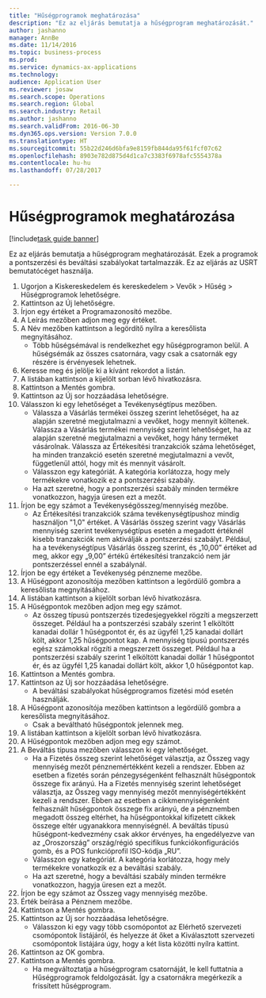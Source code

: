 ```yaml
--- 
title: "Hűségprogramok meghatározása"
description: "Ez az eljárás bemutatja a hűségprogram meghatározását."
author: jashanno
manager: AnnBe
ms.date: 11/14/2016
ms.topic: business-process
ms.prod: 
ms.service: dynamics-ax-applications
ms.technology: 
audience: Application User
ms.reviewer: josaw
ms.search.scope: Operations
ms.search.region: Global
ms.search.industry: Retail
ms.author: jashanno
ms.search.validFrom: 2016-06-30
ms.dyn365.ops.version: Version 7.0.0
ms.translationtype: HT
ms.sourcegitcommit: 55b22d246d6bfa9e8159fb844da95f61fcf07c62
ms.openlocfilehash: 8903e782d875d4d1ca7c3383f6978afc5554378a
ms.contentlocale: hu-hu
ms.lasthandoff: 07/28/2017

---
```

# <a name="define-loyalty-schemes"></a>Hűségprogramok meghatározása

[!include[task guide banner](../includes/task-guide-banner.md)]

Ez az eljárás bemutatja a hűségprogram meghatározását. Ezek a programok a pontszerzési és beváltási szabályokat tartalmazzák. Ez az eljárás az USRT bemutatócéget használja.

1. Ugorjon a Kiskereskedelem és kereskedelem > Vevők > Hűség > Hűségprogramok lehetőségre.
2. Kattintson az Új lehetőségre.
3. Írjon egy értéket a Programazonosító mezőbe.
4. A Leírás mezőben adjon meg egy értéket.
5. A Név mezőben kattintson a legördítő nyílra a keresőlista megnyitásához.
    * Több hűségsémával is rendelkezhet egy hűségprogramon belül. A hűségsémák az összes csatornára, vagy csak a csatornák egy részére is érvényesek lehetnek.  
6. Keresse meg és jelölje ki a kívánt rekordot a listán.
7. A listában kattintson a kijelölt sorban lévő hivatkozásra.
8. Kattintson a Mentés gombra.
9. Kattintson az Új sor hozzáadása lehetőségre.
10. Válasszon ki egy lehetőséget a Tevékenységtípus mezőben.
    * Válassza a Vásárlás termékei összeg szerint lehetőséget, ha az alapján szeretné megjutalmazni a vevőket, hogy mennyit költenek. Válassza a Vásárlás termékei mennyiség szerint lehetőséget, ha az alapján szeretné megjutalmazni a vevőket, hogy hány terméket vásárolnak.  Válassza az Értékesítési tranzakciók száma lehetőséget, ha minden tranzakció esetén szeretné megjutalmazni a vevőt, függetlenül attól, hogy mit és mennyit vásárolt.  
    * Válasszon egy kategóriát. A kategória korlátozza, hogy mely termékekre vonatkozik ez a pontszerzési szabály.  
    * Ha azt szeretné, hogy a pontszerzési szabály minden termékre vonatkozzon, hagyja üresen ezt a mezőt.  
11. Írjon be egy számot a Tevékenységösszeg/mennyiség mezőbe.
    *  Az Értékesítési tranzakciók száma tevékenységtípushoz mindig használjon "1,0" értéket. A Vásárlás összeg szerint vagy Vásárlás mennyiség szerint tevékenységtípus esetén a megadott értéknél kisebb tranzakciók nem aktiválják a pontszerzési szabályt. Például, ha a tevékenységtípus Vásárlás összeg szerint, és „10,00” értéket ad meg, akkor egy „9,00” értékű értékesítési tranzakció nem jár pontszerzéssel ennél a szabálynál.  
12. Írjon be egy értéket a Tevékenység pénzneme mezőbe.
13. A Hűségpont azonosítója mezőben kattintson a legördülő gombra a keresőlista megnyitásához.
14. A listában kattintson a kijelölt sorban lévő hivatkozásra.
15. A Hűségpontok mezőben adjon meg egy számot.
    * Az összeg típusú pontszerzés tizedesjegyekkel rögzíti a megszerzett összeget. Például ha a pontszerzési szabály szerint 1 elköltött kanadai dollár 1 hűségpontot ér, és az ügyfél 1,25 kanadai dollárt költ, akkor 1,25 hűségpontot kap. A mennyiség típusú pontszerzés egész számokkal rögzíti a megszerzett összeget. Például ha a pontszerzési szabály szerint 1 elköltött kanadai dollár 1 hűségpontot ér, és az ügyfél 1,25 kanadai dollárt költ, akkor 1,0 hűségpontot kap.  
16. Kattintson a Mentés gombra.
17. Kattintson az Új sor hozzáadása lehetőségre.
    * A beváltási szabályokat hűségprogramos fizetési mód esetén használják.  
18. A Hűségpont azonosítója mezőben kattintson a legördülő gombra a keresőlista megnyitásához.
    * Csak a beváltható hűségpontok jelennek meg.  
19. A listában kattintson a kijelölt sorban lévő hivatkozásra.
20. A Hűségpontok mezőben adjon meg egy számot.
21. A Beváltás típusa mezőben válasszon ki egy lehetőséget.
    * Ha a Fizetés összeg szerint lehetőséget választja, az Összeg vagy mennyiség mezőt pénznemértékként kezeli a rendszer. Ebben az esetben a fizetés során pénzegységenként felhasznált hűségpontok összege fix arányú. Ha a Fizetés mennyiség szerint lehetőséget választja, az Összeg vagy mennyiség mezőt mennyiségértékként kezeli a rendszer. Ebben az esetben a cikkmennyiségenként felhasznált hűségpontok összege fix arányú, de a pénznemben megadott összeg eltérhet, ha hűségpontokkal kifizetett cikkek összege eltér ugyanakkora mennyiségnél. A beváltás típusú hűségpont-kedvezmény csak akkor érvényes, ha engedélyezve van az „Oroszország” ország/régió specifikus funkciókonfigurációs gomb, és a POS funkcióprofil ISO-kódja „RU”.  
    * Válasszon egy kategóriát. A kategória korlátozza, hogy mely termékekre vonatkozik ez a beváltási szabály.  
    * Ha azt szeretné, hogy a beváltási szabály minden termékre vonatkozzon, hagyja üresen ezt a mezőt.  
22. Írjon be egy számot az Összeg vagy mennyiség mezőbe.
23. Érték beírása a Pénznem mezőbe.
24. Kattintson a Mentés gombra.
25. Kattintson az Új sor hozzáadása lehetőségre.
    * Válasszon ki egy vagy több csomópontot az Elérhető szervezeti csomópontok listájáról, és helyezze át őket a Kiválasztott szervezeti csomópontok listájára úgy, hogy a két lista közötti nyílra kattint.  
26. Kattintson az OK gombra.
27. Kattintson a Mentés gombra.
    * Ha megváltoztatja a hűségprogram csatornáját, le kell futtatnia a Hűségprogramok feldolgozását. Így a csatornákra megérkezik a frissített hűségprogram.  


